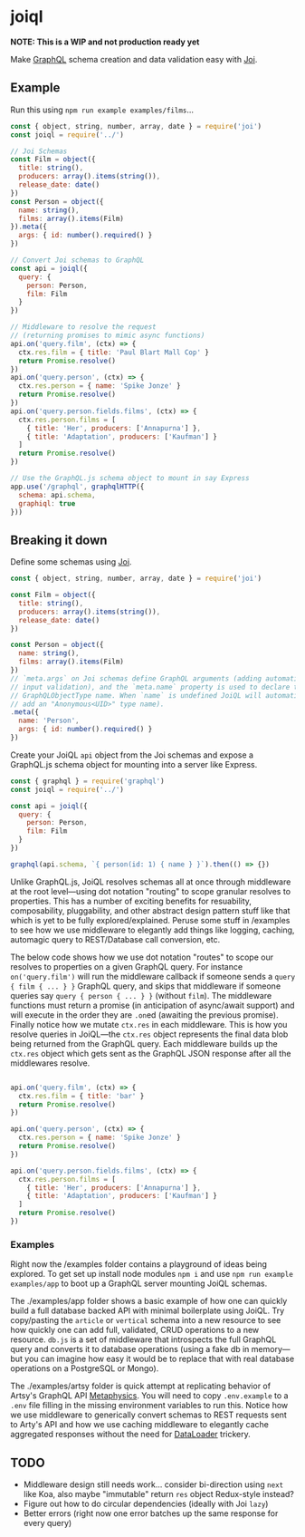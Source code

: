 # joiql

**NOTE: This is a WIP and not production ready yet**

Make [GraphQL](http://graphql.org/) schema creation and data validation easy with [Joi](https://github.com/hapijs/joi).

## Example

Run this using `npm run example examples/films`...

````javascript
const { object, string, number, array, date } = require('joi')
const joiql = require('../')

// Joi Schemas
const Film = object({
  title: string(),
  producers: array().items(string()),
  release_date: date()
})
const Person = object({
  name: string(),
  films: array().items(Film)
}).meta({
  args: { id: number().required() }
})

// Convert Joi schemas to GraphQL
const api = joiql({
  query: {
    person: Person,
    film: Film
  }
})

// Middleware to resolve the request
// (returning promises to mimic async functions)
api.on('query.film', (ctx) => {
  ctx.res.film = { title: 'Paul Blart Mall Cop' }
  return Promise.resolve()
})
api.on('query.person', (ctx) => {
  ctx.res.person = { name: 'Spike Jonze' }
  return Promise.resolve()
})
api.on('query.person.fields.films', (ctx) => {
  ctx.res.person.films = [
    { title: 'Her', producers: ['Annapurna'] },
    { title: 'Adaptation', producers: ['Kaufman'] }
  ]
  return Promise.resolve()
})

// Use the GraphQL.js schema object to mount in say Express
app.use('/graphql', graphqlHTTP({
  schema: api.schema,
  graphiql: true
}))
````

## Breaking it down

Define some schemas using [Joi](https://github.com/hapijs/joi).

````javascript
const { object, string, number, array, date } = require('joi')

const Film = object({
  title: string(),
  producers: array().items(string()),
  release_date: date()
})

const Person = object({
  name: string(),
  films: array().items(Film)
})
// `meta.args` on Joi schemas define GraphQL arguments (adding automatic
// input validation), and the `meta.name` property is used to declare the custom
// GraphQLObjectType name. When `name` is undefined JoiQL will automatically
// add an "Anonymous<UID>" type name).
.meta({
  name: 'Person',
  args: { id: number().required() }
})
````

Create your JoiQL `api` object from the Joi schemas and expose a GraphQL.js schema object for mounting into a server like Express.

````javascript
const { graphql } = require('graphql')
const joiql = require('../')

const api = joiql({
  query: {
    person: Person,
    film: Film
  }
})

graphql(api.schema, `{ person(id: 1) { name } }`).then(() => {})
````

Unlike GraphQL.js, JoiQL resolves schemas all at once through middleware at the root level—using dot notation "routing" to scope granular resolves to properties. This has a number of exciting benefits for resuability, composability, pluggability, and other abstract design pattern stuff like that which is yet to be fully explored/explained. Peruse some stuff in /examples to see how we use middleware to elegantly add things like logging, caching, automagic query to REST/Database call conversion, etc.

The below code shows how we use dot notation "routes" to scope our resolves to properties on a given GraphQL query. For instance `on('query.film')` will run the middleware callback if someone sends a `query { film { ... } }` GraphQL query, and skips that middleware if someone queries say `query { person { ... } }` (without `film`). The middleware functions must return a promise (in anticipation of async/await support) and will execute in the order they are `.on`ed (awaiting the previous promise). Finally notice how we mutate `ctx.res` in each middleware. This is how you resolve queries in JoiQL—the `ctx.res` object represents the final data blob being returned from the GraphQL query. Each middleware builds up the `ctx.res` object which gets sent as the GraphQL JSON response after all the middlewares resolve.

````javascript

api.on('query.film', (ctx) => {
  ctx.res.film = { title: 'bar' }
  return Promise.resolve()
})

api.on('query.person', (ctx) => {
  ctx.res.person = { name: 'Spike Jonze' }
  return Promise.resolve()
})

api.on('query.person.fields.films', (ctx) => {
  ctx.res.person.films = [
    { title: 'Her', producers: ['Annapurna'] },
    { title: 'Adaptation', producers: ['Kaufman'] }
  ]
  return Promise.resolve()
})
````

### Examples

Right now the /examples folder contains a playground of ideas being explored. To get set up install node modules `npm i` and use `npm run example examples/app` to boot up a GraphQL server mounting JoiQL schemas.

The ./examples/app folder shows a basic example of how one can quickly build a full database backed API with minimal boilerplate using JoiQL. Try copy/pasting the `article` or `vertical` schema into a new resource to see how quickly one can add full, validated, CRUD operations to a new resource. `db.js` is a set of middleware that introspects the full GraphQL query and converts it to database operations (using a fake db in memory—but you can imagine how easy it would be to replace that with real database operations on a PostgreSQL or Mongo).

The ./examples/artsy folder is quick attempt at replicating behavior of Artsy's GraphQL API [Metaphysics](https://github.com/artsy/metaphysics). You will need to copy `.env.example` to a `.env` file filling in the missing environment variables to run this. Notice how we use middleware to generically convert schemas to REST requests sent to Arty's API and how we use caching middleware to elegantly cache aggregated responses without the need for [DataLoader](https://github.com/facebook/dataloader) trickery.

## TODO

* Middleware design still needs work... consider bi-direction using `next` like Koa, also maybe "immutable" return `res` object Redux-style instead?
* Figure out how to do circular dependencies (ideally with Joi `lazy`)
* Better errors (right now one error batches up the same response for every query)
